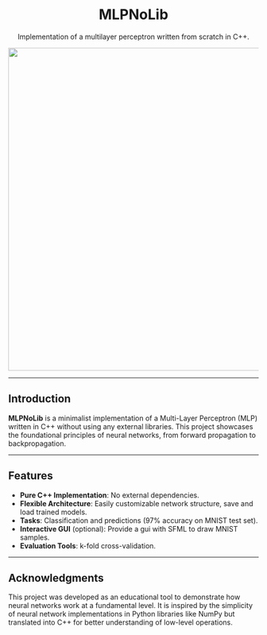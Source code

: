 <h1 align="center">
    MLPNoLib
</h1>

<p align="center">
Implementation of a multilayer perceptron written from scratch in C++.
</p>

<div align="center">
  <img width="650" src="https://github.com/lissenko/MLPNoLib/blob/master/demo.gif">
</div>

---

## Introduction

**MLPNoLib** is a minimalist implementation of a Multi-Layer Perceptron (MLP)
written in C++ without using any external libraries. This project showcases the
foundational principles of neural networks, from forward propagation to
backpropagation.

---

## Features

- **Pure C++ Implementation**: No external dependencies.
- **Flexible Architecture**: Easily customizable network structure, save and load trained models.
- **Tasks**: Classification and predictions (97% accuracy on MNIST test set).
- **Interactive GUI** (optional): Provide a gui with SFML to draw MNIST samples.
- **Evaluation Tools**: k-fold cross-validation.

---

## Acknowledgments

This project was developed as an educational tool to demonstrate how neural
networks work at a fundamental level. It is inspired by the simplicity of
neural network implementations in Python libraries like NumPy but translated
into C++ for better understanding of low-level operations.
